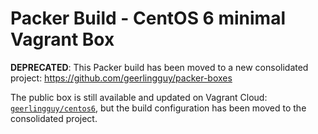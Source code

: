 # Packer Build - CentOS 6 minimal Vagrant Box

**DEPRECATED**: This Packer build has been moved to a new consolidated project: https://github.com/geerlingguy/packer-boxes

The public box is still available and updated on Vagrant Cloud: [`geerlingguy/centos6`](https://app.vagrantup.com/geerlingguy/boxes/centos6), but the build configuration has been moved to the consolidated project.
